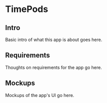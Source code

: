 # TimePods## IntroBasic intro of what this app is about goes here.## RequirementsThoughts on requirements for the app go here.## MockupsMockups of the app's UI go here.